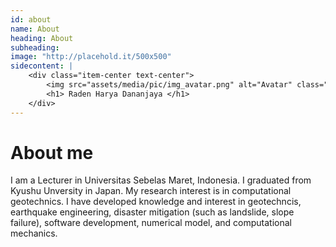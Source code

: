 ```yaml
---
id: about
name: About
heading: About
subheading: 
image: "http://placehold.it/500x500"
sidecontent: |
    <div class="item-center text-center">
        <img src="assets/media/pic/img_avatar.png" alt="Avatar" class="avatar square-300 rounded-circle">
        <h1> Raden Harya Dananjaya </h1>
    </div>
---
```

# About me 
I am a Lecturer in Universitas Sebelas Maret, Indonesia. I graduated from Kyushu Unversity in Japan. My research interest is in computational geotechnics. I have developed knowledge and interest in geotechncis, earthquake engineering, disaster mitigation (such as landslide, slope failure), software development, numerical model, and computational mechanics.
